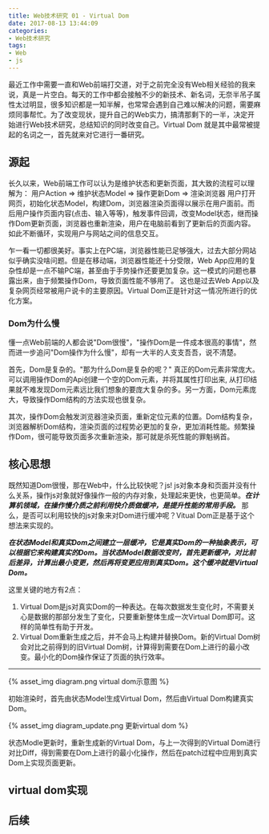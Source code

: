 ```yaml
---
title: Web技术研究 01 - Virtual Dom
date: 2017-08-13 13:44:09
categories:
- Web技术研究
tags:
- Web
- js
---
```


最近工作中需要一直和Web前端打交道，对于之前完全没有Web相关经验的我来说，真是一片空白。每天的工作中都会接触不少的新技术、新名词，无奈半吊子属性太过明显，很多知识都是一知半解，也常常会遇到自己难以解决的问题，需要麻烦同事帮忙。为了改变现状，提升自己的Web实力，搞清那剩下的一半，决定开始进行Web技术研究，总结知识的同时改变自己。Virtual Dom 就是其中最常被提起的名词之一，首先就来对它进行一番研究。

## 源起
长久以来，Web前端工作可以认为是维护状态和更新页面，其大致的流程可以理解为：
用户Action => 维护状态Model => 操作更新Dom => 渲染浏览器
用户打开网页，初始化状态Model，构建Dom，浏览器渲染页面得以展示在用户面前。而后用户操作页面内容(点击、输入等等)，触发事件回调，改变Model状态，继而操作Dom更新页面，浏览器也重新渲染，用户在电脑前看到了更新后的页面内容。如此不断循环，实现用户与网站之间的信息交互。

乍一看一切都很美好。事实上在PC端，浏览器性能已足够强大，过去大部分网站似乎确实没啥问题。但是在移动端，浏览器性能还十分受限，Web App应用的复杂性却是一点不输PC端，甚至由于手势操作还要更加复杂。这一模式的问题也暴露出来，由于频繁操作Dom，导致页面性能不够用了。 这也是过去Web App以及复杂网页经常被用户说卡的主要原因。Virtual Dom正是针对这一情况所进行的优化方案。

### Dom为什么慢
懂一点Web前端的人都会说"Dom很慢"，"操作Dom是一件成本很高的事情"，然而进一步追问"Dom操作为什么慢"，却有一大半的人支支吾吾，说不清楚。

首先，Dom是复杂的。"那为什么Dom是复杂的呢？" 真正的Dom元素非常庞大。可以调用操作Dom的Api创建一个空的Dom元素，并将其属性打印出来, 从打印结果就不难发现Dom元素远比我们想象的要庞大复杂的多。另一方面，Dom元素庞大，导致操作Dom结构的方法实现也很复杂。

其次，操作Dom会触发浏览器渲染页面，重新定位元素的位置。Dom结构复杂，浏览器解析Dom结构，渲染页面的过程势必更加的复杂，更加消耗性能。频繁操作Dom，很可能导致页面多次重新渲染，那可就是杀死性能的罪魁祸首。

## 核心思想
既然知道Dom很慢，那在Web中，什么比较快呢？js! js对象本身和页面并没有什么关系，操作js对象就好像操作一般的内存对象，处理起来更快，也更简单。***在计算机领域，在操作慢介质之前利用快介质做缓冲，是提升性能的常用手段。*** 那么，是否可以利用较快的js对象来对Dom进行缓冲呢？Vitual Dom正是基于这个想法来实现的。

***在状态Model和真实Dom之间建立一层缓冲，它是真实Dom的一种抽象表示，可以根据它来构建真实的Dom。当状态Model数据改变时，首先更新缓冲，对比前后差异，计算出最小变更，然后再将变更应用到真实Dom。这个缓冲就是Virtual Dom。***

这里关键的地方有2点：
1. Virtual Dom是js对真实Dom的一种表达。在每次数据发生变化时，不需要关心是数据的那部分发生了变化，只要重新整体生成一次Virtual Dom即可。这样的简单性有助于开发。
2. Virtual Dom重新生成之后，并不会马上构建并替换Dom。新的Virtual Dom树会对比之前得到的旧Virtual Dom树，计算得到需要在Dom上进行的最小改变。最小化的Dom操作保证了页面的执行效率。
---

{% asset_img diagram.png virtual dom示意图 %}

初始渲染时，首先由状态Model生成Virtual Dom，然后由Virtual Dom构建真实Dom。

{% asset_img diagram_update.png 更新virtual dom %}

状态Modle更新时，重新生成新的Virtual Dom，与上一次得到的Virtual Dom进行对比Diff，得到需要在Dom上进行的最小化操作，然后在patch过程中应用到真实Dom上实现页面更新。

## virtual dom实现

## 后续

